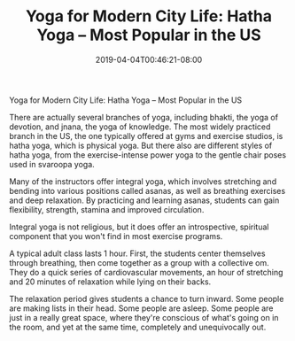 ﻿---
title: "Yoga for Modern City Life: Hatha Yoga – Most Popular in the US"
date: 2019-04-04T00:46:21-08:00
description: "yoga Tips for Web Success"
featured_image: "/images/yoga.jpg"
tags: ["yoga"]
---

Yoga for Modern City Life: Hatha Yoga – Most Popular in the US

There are actually several branches of yoga, including bhakti, the yoga of devotion, and jnana, the yoga of knowledge. The most widely practiced branch in the US, the one typically offered at gyms and exercise studios, is hatha yoga, which is physical yoga. But there also are different styles of hatha yoga, from the exercise-intense power yoga to the gentle chair poses used in svaroopa yoga.

Many of the instructors offer integral yoga, which involves stretching and bending into various positions called asanas, as well as breathing exercises and deep relaxation. By practicing and learning asanas, students can gain flexibility, strength, stamina and improved circulation.

Integral yoga is not religious, but it does offer an introspective, spiritual component that you won't find in most exercise programs.

A typical adult class lasts 1 hour. First, the students center themselves through breathing, then come together as a group with a collective om. They do a quick series of cardiovascular movements, an hour of stretching and 20 minutes of relaxation while lying on their backs.

The relaxation period gives students a chance to turn inward. Some people are making lists in their head. Some people are asleep. Some people are just in a really great space, where they're conscious of what's going on in the room, and yet at the same time, completely and unequivocally out.

